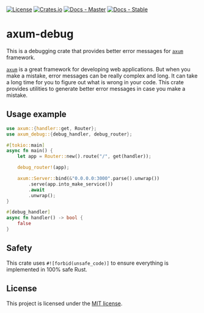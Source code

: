 [![License](https://img.shields.io/crates/l/axum-debug)](https://choosealicense.com/licenses/mit/)
[![Crates.io](https://img.shields.io/crates/v/axum-debug)](https://crates.io/crates/axum-debug)
[![Docs - Master](https://img.shields.io/badge/docs-master-blue)](https://programatik29.github.io/axum-debug/docs/axum_debug/)
[![Docs - Stable](https://img.shields.io/crates/v/axum-debug?color=blue&label=docs)](https://docs.rs/axum-debug/)

# axum-debug

This is a debugging crate that provides better error messages for [`axum`] framework.

[`axum`] is a great framework for developing web applications. But when you make a mistake,
error messages can be really complex and long. It can take a long time for you to figure out
what is wrong in your code. This crate provides utilities to generate better error messages in
case you make a mistake.

## Usage example

```rust
use axum::{handler::get, Router};
use axum_debug::{debug_handler, debug_router};

#[tokio::main]
async fn main() {
    let app = Router::new().route("/", get(handler));

    debug_router!(app);

    axum::Server::bind(&"0.0.0.0:3000".parse().unwrap())
        .serve(app.into_make_service())
        .await
        .unwrap();
}

#[debug_handler]
async fn handler() -> bool {
    false
}
```

## Safety

This crate uses `#![forbid(unsafe_code)]` to ensure everything is implemented in 100% safe Rust.

## License

This project is licensed under the [MIT license](LICENSE).

[`axum`]: https://crates.io/crates/axum
